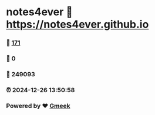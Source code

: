 # notes4ever :link: https://notes4ever.github.io 
### :page_facing_up: [171](https://notes4ever.github.io/tag.html) 
### :speech_balloon: 0 
### :hibiscus: 249093 
### :alarm_clock: 2024-12-26 13:50:58 
### Powered by :heart: [Gmeek](https://github.com/Meekdai/Gmeek)
